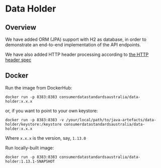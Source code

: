 # Data Holder


## Overview  

We have added ORM (JPA) support with H2 as database, in order to demonstrate 
an end-to-end implementation of the API endpoints.

We have also added HTTP header processing according to [the HTTP header spec](https://consumerdatastandardsaustralia.github.io/standards/#http-headers)

## Docker

Run the image from DockerHub:

    docker run -p 8383:8383 consumerdatastandardsaustralia/data-holder:x.x.x

or, if you want to point to your own keystore:

    docker run -p 8383:8383 -v /your/local/path/to/java-artefacts/data-holder/keystore:/keystore consumerdatastandardsaustralia/data-holder:x.x.x

Where `x.x.x` is the version, say, `1.13.0`

Run locally-built image:

    docker run -p 8383:8383 consumerdatastandardsaustralia/data-holder:1.13.1-SNAPSHOT
